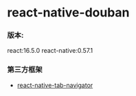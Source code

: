 # react-native-douban



### 版本:
react:16.5.0
react-native:0.57.1


### 第三方框架  

- [react-native-tab-navigator](https://github.com/happypancake/react-native-tab-navigator "react-native-tab-navigator")
